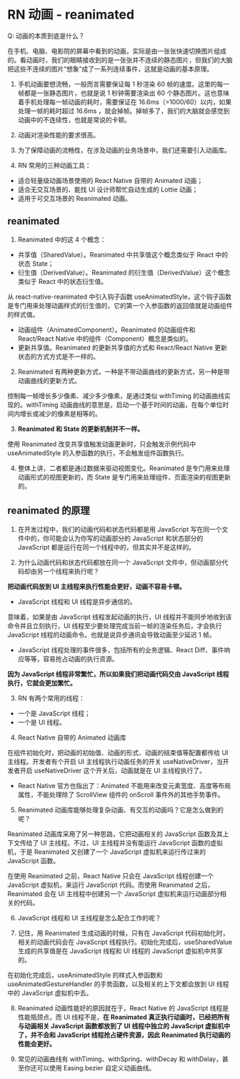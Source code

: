 # RN 动画 - reanimated

Q: 动画的本质到底是什么？

在手机、电脑、电影院的屏幕中看到的动画，实际是由一张张快速切换图片组成的。看动画时，我们的眼睛接收到的是一张张并不连续的静态图片，但我们的大脑把这些不连续的图片“想象”成了一系列连续事件，这就是动画的基本原理。

1. 手机动画要想流畅，一般而言需要保证每 1 秒渲染 60 帧的速度。这里的每一帧都是一张静态图片，也就是说 1 秒钟需要渲染出 60 个静态图片。这也意味着手机处理每一帧动画的耗时，需要保证在 16.6ms（=1000/60）以内，如果处理一帧的耗时超过 16.6ms ，就会掉帧。掉帧多了，我们的大脑就会感觉到动画中的不连续性，也就是常说的卡顿。

2. 动画对渲染性能的要求很高。

3. 为了保障动画的流畅性，在涉及动画的业务场景中，我们还需要引入动画库。

4. RN 常用的三种动画工具：

- 适合轻量级动画场景使用的 React Native 自带的 Animated 动画；
- 适合无交互场景的、能找 UI 设计师帮忙自动生成的 Lottie 动画；
- 适用于可交互场景的 Reanimated 动画。

## reanimated

1. Reanimated 中的这 4 个概念：

- 共享值（SharedValue）。Reanimated 中共享值这个概念类似于 React 中的状态 State；
- 衍生值（DerivedValue）。Reanimated 的衍生值（DerivedValue）这个概念类似于 React 中的状态衍生值。

从 react-native-reanimated 中引入钩子函数 useAnimatedStyle，这个钩子函数是专门用来处理动画样式的衍生值的，它的第一个入参函数的返回值就是动画组件的样式值。

- 动画组件（AnimatedComponent）。Reanimated 的动画组件和 React/React Native 中的组件（Component）概念是类似的。
- 更新共享值。Reanimated 的更新共享值的方式和 React/React Native 更新状态的方式方式是不一样的。

2. Reanimated 有两种更新方式，一种是不带动画曲线的更新方式，另一种是带动画曲线的更新方式。

控制每一帧增长多少像素、减少多少像素，是通过类似 withTiming 的动画曲线实现的。withTiming 动画曲线的意思是，启动一个基于时间的动画，在每个单位时间内增长或减少的像素是相等的。

3. **Reanimated 和 State 的更新机制并不一样。**

使用 Reanimated 改变共享值触发动画更新时，只会触发示例代码中 useAnimatedStyle 的入参函数的执行，不会触发组件函数执行。

4. 整体上讲，二者都是通过数据来驱动视图变化。Reanimated 是专门用来处理动画形式的视图更新的，而 State 是专门用来处理组件、页面渲染的视图更新的。

## reanimated 的原理

1. 在开发过程中，我们的动画代码和状态代码都是用 JavaScript 写在同一个文件中的，你可能会认为你写的动画部分的 JavaScript 和状态部分的 JavaScript 都是运行在同一个线程中的，但其实并不是这样的。

2. 为什么动画代码和状态代码都放在同一个 JavaScript 文件中，但动画部分代码却由另一个线程来执行呢？

**把动画代码放到 UI 主线程来执行性能会更好，动画不容易卡顿。**

- JavaScript 线程和 UI 线程是异步通信的。

意味着，如果是由 JavaScript 线程发起动画的执行，UI 线程并不能同步地收到该命令并且立刻执行，UI 线程至少要处理完成当前一帧的渲染任务后，才会执行 JavaScript 线程的动画命令。也就是说异步通讯会导致动画至少延迟 1 帧。

- JavaScript 线程处理的事件很多，包括所有的业务逻辑、React Diff、事件响应等等，容易抢占动画的执行资源。

**因为 JavaScript 线程非常繁忙，所以如果我们把动画代码交由 JavaScript 线程执行，它就会更加繁忙。**

3. RN 有两个常用的线程：

- 一个是 JavaScript 线程；
- 一个是 UI 线程。

4. React Native 自带的 Animated 动画库

在组件初始化时，把动画的初始值、动画的形式、动画的结束值等配置都传给 UI 主线程。开发者有个开启 UI 主线程执行动画任务的开关 useNativeDriver，当开发者开启 useNativeDriver 这个开关后，动画就是在 UI 主线程执行了。

- React Native 官方也指出了：Animated 不能用来改变元素宽度、高度等布局属性，不能处理除了 ScrollView 组件的 onScroll 事件外的其他手势事件。

5. Reanimated 动画库能够处理复杂动画、有交互的动画吗？它是怎么做到的呢？

Reanimated 动画库采用了另一种思路，它把动画相关的 JavaScript 函数及其上下文传给了 UI 主线程。不过，UI 主线程并没有能运行 JavaScript 函数的虚拟机，于是 Reanimated 又创建了一个 JavaScript 虚拟机来运行传过来的 JavaScript 函数。

在使用 Reanimated 之前，React Native 只会在 JavaScript 线程创建一个 JavaScript 虚拟机，来运行 JavaScript 代码。而使用 Reanimated 之后，Reanimated 会在 UI 主线程中创建另一个 JavaScript 虚拟机来运行动画部分相关的代码。

6.  JavaScript 线程和 UI 主线程是怎么配合工作的呢？

7.  记住，用 Reanimated 生成动画的时候，只有在 JavaScript 代码初始化时，相关的动画代码会在 JavaScript 线程执行。初始化完成后，useSharedValue 生成的共享值是在 JavaScript 线程和 UI 线程的 JavaScript 虚拟机中共享的。

在初始化完成后，useAnimatedStyle 的样式入参函数和 useAnimatedGestureHandler 的手势函数，以及相关的上下文都会放到 UI 线程中的 JavaScript 虚拟机中去。

8. Reanimated 动画性能好的原因就在于，React Native 的 JavaScript 线程是性能瓶颈点，而 UI 线程不是，**在 Reanimated 真正执行动画时，已经把所有与动画相关 JavaScript 函数都放到了 UI 线程中独立的 JavaScript 虚拟机中了，并不会和 JavaScript 线程抢占硬件资源，因此 Reanimated 执行动画的性能会更好。**

9. 常见的动画曲线有 withTiming、withSpring、withDecay 和 withDelay，甚至你还可以使用 Easing.bezier 自定义动画曲线。
